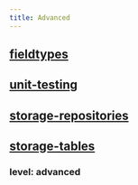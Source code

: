 ```yaml
---
title: Advanced
---
```


## [fieldtypes](fieldtypes)
## [unit-testing](unit-testing)
## [storage-repositories](storage-repositories)
## [storage-tables](storage-tables)

### level: advanced

